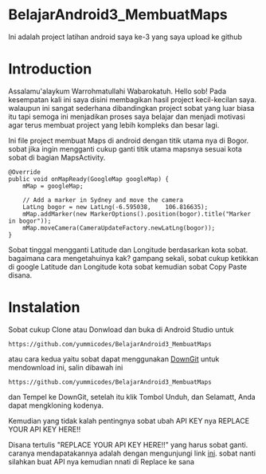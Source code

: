 # BelajarAndroid3_MembuatMaps
Ini adalah project latihan android saya ke-3 yang saya upload ke github

# Introduction
Assalamu'alaykum Warrohmatullahi Wabarokatuh. Hello sob!
Pada kesempatan kali ini saya disini membagikan hasil project kecil-kecilan saya. walaupun ini sangat sederhana dibandingkan project sobat yang luar biasa itu tapi semoga ini menjadikan proses saya belajar dan menjadi motivasi agar terus membuat project yang lebih kompleks dan besar lagi.

Ini file project membuat Maps di android dengan titik utama nya di Bogor. sobat jika ingin mengganti cukup ganti titik utama mapsnya sesuai kota sobat di bagian MapsActivity.

    
    @Override
    public void onMapReady(GoogleMap googleMap) {
        mMap = googleMap;

        // Add a marker in Sydney and move the camera
        LatLng bogor = new LatLng(-6.595038, 	106.816635);
        mMap.addMarker(new MarkerOptions().position(bogor).title("Marker in bogor"));
        mMap.moveCamera(CameraUpdateFactory.newLatLng(bogor));
    }

Sobat tinggal mengganti Latitude dan Longitude berdasarkan kota sobat. bagaimana cara mengetahuinya kak? gampang sekali, sobat cukup ketikkan di google Latitude dan Longitude kota sobat kemudian sobat Copy Paste disana.

# Instalation
Sobat cukup Clone atau Donwload dan buka di Android Studio untuk

    https://github.com/yummicodes/BelajarAndroid3_MembuatMaps


atau cara kedua yaitu sobat dapat menggunakan [DownGit](https://downgit.github.io/#/home) untuk mendownload ini, salin dibawah ini

    https://github.com/yummicodes/BelajarAndroid3_MembuatMaps
dan Tempel ke DownGit, setelah itu klik Tombol Unduh, dan Selamatt, Anda dapat mengkloning kodenya.

Kemudian yang tidak kalah pentingnya sobat ubah API KEY nya
    <string name="google_maps_key" templateMergeStrategy="preserve" translatable="false">REPLACE YOUR API KEY HERE!!</string>
    
Disana tertulis "REPLACE YOUR API KEY HERE!!" yang harus sobat ganti. caranya mendapatakannya adalah dengan mengunjungi link [ini](https://cloud.google.com/gcp/?utm_source=google&utm_medium=cpc&utm_campaign=japac-AU-all-en-dr-bkws-all-super-trial-e-dr-1009882&utm_content=ims_text-ad-none-none-DEV_c-CRE_496185668862-ADGP_Hybrid%20%7C%20BKWS%20-%20EXA%20%7C%20Txt%20~%20GCP%20~%20General_Travel%20-%20cloud%20-%20google%20cloud%20console-KWID_43700060584991307-kwd-55675752867&userloc_1007702-network_g&utm_term=KW_google%20cloud%20console&gclid=CjwKCAjw7J6EBhBDEiwA5UUM2u_VdmvQgHeYc5bmztzguByVgD8e-mLyDpBhQ_LMYcV2aebfmnB41RoC9fgQAvD_BwE&gclsrc=aw.ds). sobat nanti silahkan buat API nya kemudian nnati di Replace ke sana

